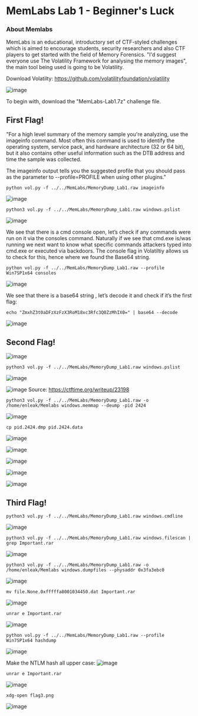 # MemLabs Lab 1 - Beginner's Luck

### About Memlabs
MemLabs is an educational, introductory set of CTF-styled challenges which is aimed to encourage students, security researchers and also CTF players to get started with the field of Memory Forensics. "I'd suggest everyone use The Volatility Framework for analysing the memory images", the main tool being used is going to be Volatility. 

Download Volatilty: https://github.com/volatilityfoundation/volatility


![image](https://github.com/enleak/enleak.github.io/assets/55566953/ced012af-c0bb-44be-b6e8-73233d09423b)

To begin with, download the "MemLabs-Lab1.7z" challenge file.


## First Flag!
"For a high level summary of the memory sample you're analyzing, use the imageinfo command. Most often this command is used to identify the operating system, service pack, and hardware architecture (32 or 64 bit), but it also contains other useful information such as the DTB address and time the sample was collected.

The imageinfo output tells you the suggested profile that you should pass as the parameter to --profile=PROFILE when using other plugins."

    python vol.py -f ../../MemLabs/MemoryDump_Lab1.raw imageinfo
![image](https://github.com/enleak/enleak.github.io/assets/55566953/66cb86cb-19a7-4559-84eb-f1501296ef6c)

    python3 vol.py -f ../../MemLabs/MemoryDump_Lab1.raw windows.pslist
![image](https://github.com/enleak/enleak.github.io/assets/55566953/96bc37ae-d2a2-4bf8-8f4d-27ffcfb89ac2)

We see that there is a cmd console open, let’s check if any commands were run on it via the consoles command. Naturally if we see that cmd.exe is/was running we next want to know what specific commands attackers typed into cmd.exe or executed via backdoors. The console flag in Volatiltiy allows us to check for this, hence where we found the Base64 string. 
     
    python vol.py -f ../../MemLabs/MemoryDump_Lab1.raw --profile Win7SP1x64 consoles
![image](https://github.com/enleak/enleak.github.io/assets/55566953/e797ec6f-968d-4af5-98a5-6f07373bdcc2)

We see that there is a base64 string , let’s decode it and check if it’s the first flag:
        
    echo "ZmxhZ3t0aDFzXzFzX3RoM18xc3Rfc3Q0ZzMhIX0=" | base64 --decode
![image](https://github.com/enleak/enleak.github.io/assets/55566953/ecaaf270-c9e8-4189-9ab0-c3143035c715)

## Second Flag!

![image](https://github.com/enleak/enleak.github.io/assets/55566953/49d9f567-dbc1-4419-8156-02fc6e2c8085)

    python3 vol.py -f ../../MemLabs/MemoryDump_Lab1.raw windows.pslist
![image](https://github.com/enleak/enleak.github.io/assets/55566953/56a835d6-b52e-4d33-bca5-82d7c8b4a0ae)

![image](https://github.com/enleak/enleak.github.io/assets/55566953/f2976ab2-a37e-4449-9979-ecbaf39378ba)
Source: https://ctftime.org/writeup/23198

    python3 vol.py -f ../../MemLabs/MemoryDump_Lab1.raw -o /home/enleak/Memlabs windows.memmap --deump -pid 2424
![image](https://github.com/enleak/enleak.github.io/assets/55566953/6ed2dabe-5836-4636-b39a-fd04c360e38b)

    cp pid.2424.dmp pid.2424.data
![image](https://github.com/enleak/enleak.github.io/assets/55566953/4a00f5a4-e228-45ad-a92b-e8b5efab0fbe)

![image](https://github.com/enleak/enleak.github.io/assets/55566953/1edc9037-17c1-46a4-9cd4-dce7629b2c9c)

![image](https://github.com/enleak/enleak.github.io/assets/55566953/caed12c0-1073-422a-88ab-fc39568d0c90)

![image](https://github.com/enleak/enleak.github.io/assets/55566953/654e58d3-bdbf-4ecd-a680-b6b6b68df3f5)

![image](https://github.com/enleak/enleak.github.io/assets/55566953/2adfe59d-f591-45ff-afe6-c2ae35a8c7b1)

## Third Flag!

    python3 vol.py -f ../../MemLabs/MemoryDump_Lab1.raw windows.cmdline
![image](https://github.com/enleak/enleak.github.io/assets/55566953/907c58fb-b5c8-4073-9031-2a6f20eee7d2)

    python3 vol.py -f ../../MemLabs/MemoryDump_Lab1.raw windows.filescan | grep Important.rar
![image](https://github.com/enleak/enleak.github.io/assets/55566953/49dac5a7-10ee-49fe-90c3-ac362ea235ec)

    python3 vol.py -f ../../MemLabs/MemoryDump_Lab1.raw -o /home/enleak/Memlabs windows.dumpfiles --physaddr 0x3fa3ebc0
![image](https://github.com/enleak/enleak.github.io/assets/55566953/2d36fd7b-3cdb-4d66-9dfe-488d8d94903e)

    mv file.None.0xfffffa8001034450.dat Important.rar
![image](https://github.com/enleak/enleak.github.io/assets/55566953/6ab94ca8-4dff-40d3-9124-417d831cf949)

    unrar e Important.rar
![image](https://github.com/enleak/enleak.github.io/assets/55566953/e825a7f2-4773-4063-b2fa-513849af2051)

    python vol.py -f ../../MemLabs/MemoryDump_Lab1.raw --profile Win7SP1x64 hashdump
![image](https://github.com/enleak/enleak.github.io/assets/55566953/1baf9aa1-1dd1-4643-931e-cee041295308)

Make the NTLM hash all upper case:
![image](https://github.com/enleak/enleak.github.io/assets/55566953/44e51052-2f53-4085-b5af-c3291fe9feb5)

    unrar e Important.rar
![image](https://github.com/enleak/enleak.github.io/assets/55566953/6b82ca08-bc64-468f-9ec7-2d6399d1cf84)

    xdg-open flag3.png
![image](https://github.com/enleak/enleak.github.io/assets/55566953/5af18c1f-9274-415e-9c86-d0533ac2ec96)





